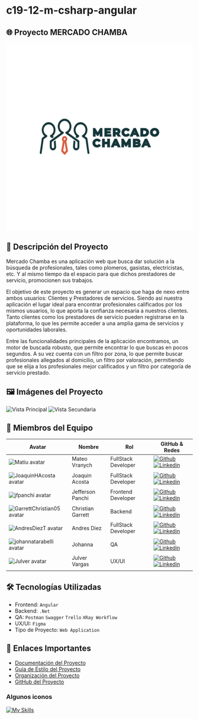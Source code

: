# c19-12-m-csharp-angular

## 🌐 Proyecto MERCADO CHAMBA

![Banner del Proyecto](https://github.com/No-Country-simulation/c19-12-m-csharp-angular/blob/main/ASSETS/logo.jpg)

## 📖 Descripción del Proyecto

Mercado Chamba es una aplicación web que busca dar solución a la búsqueda de profesionales, tales como plomeros, gasistas, electricistas, etc. Y al mismo tiempo da el espacio para que dichos prestadores de servicio, promocionen sus trabajos. 

El objetivo de este proyecto es generar un espacio que haga de nexo entre ambos usuarios: Clientes y Prestadores de servicios. Siendo así nuestra aplicación el lugar ideal para encontrar profesionales calificados por los mismos usuarios, lo que aporta la confianza necesaria a nuestros clientes. Tanto clientes como los prestadores de servicio pueden registrarse en la plataforma, lo que les permite acceder a una amplia gama de servicios y oportunidades laborales.

Entre las funcionalidades principales de la aplicación encontramos, un motor de buscada robusto, que permite encontrar lo que buscas en pocos segundos. A su vez cuenta con un filtro por zona, lo que permite buscar profesionales allegados al domicilio, un filtro por valoración, permitiendo que se elija a los profesionales mejor calificados y un filtro por categoría de servicio prestado. 

## 🖼️ Imágenes del Proyecto

![Vista Principal](ruta/a/la/imagen/vista_principal.png)
![Vista Secundaria](ruta/a/la/imagen/vista_secundaria.png)

## 👥 Miembros del Equipo

| Avatar                        | Nombre   | Rol                    | GitHub & Redes                                                                                                                                                                                          |
| ----------------------------- | -------- | ---------------------- | ------------------------------------------------------------------------------------------------------------------------------------------------------------------------------------------------------- |
| <img width="48" height="48" src="https://avatars.githubusercontent.com/u/69678921?v=4" alt="Matiu avatar" /> | Mateo Vranych | FullStack Developer | [![Github](https://skillicons.dev/icons?i=github)](https://github.com/mateovranych) [![Linkedin](https://skillicons.dev/icons?i=linkedin)](https://www.linkedin.com/in/mateo-vranych-591969243/)                         |
|                               |
| <img width="48" height="48" src="https://avatars.githubusercontent.com/u/125093965?v=4" alt="JoaquinHAcosta avatar" /> | Joaquin Acosta | FullStack Developer | [![Github](https://skillicons.dev/icons?i=github)](https://github.com/JoaquinHAcosta) [![Linkedin](https://skillicons.dev/icons?i=linkedin)](https://www.linkedin.com/in/joaquinhdev/)                |
|                               |
| <img width="48" height="48" src="https://avatars.githubusercontent.com/u/63021907?v=4" alt="jfpanchi avatar" /> | Jefferson Panchi | Frontend Developer | [![Github](https://skillicons.dev/icons?i=github)](https://github.com/jfpanchi) [![Linkedin](https://skillicons.dev/icons?i=linkedin)](in/jefferson-panchi-chacon)                |
|                               |
| <img width="48" height="48" src="https://avatars.githubusercontent.com/u/131719362?v=4" alt="GarrettChristian05 avatar" /> | Christian Garrett | Backend | [![Github](https://skillicons.dev/icons?i=github)](https://github.com/ederromero28) [![Linkedin](https://skillicons.dev/icons?i=linkedin)](https://www.linkedin.com/in/eder-romero-/)                   |
|                               |
| <img width="48" height="48" src="https://avatars.githubusercontent.com/u/139774219?v=4" alt="AndresDiezT avatar" /> | Andres Diez | FullStack Developer | [![Github](https://skillicons.dev/icons?i=github)](https://github.com/AndresDiezT) [![Linkedin](https://skillicons.dev/icons?i=linkedin)](in/andressantiagodiez)         |
|                               |
| <img width="48" height="48" src="https://avatars.githubusercontent.com/u/141964978?v=4" alt="johannatarabelli avatar" /> | Johanna | QA | [![Github](https://skillicons.dev/icons?i=github)](https://github.com/johannatarabelli) [![Linkedin](https://skillicons.dev/icons?i=linkedin)](https://www.linkedin.com/in/johanna-tarabelli-a2501041/) |
|                               |
| <img width="48" height="48" src="https://media.licdn.com/dms/image/D4E03AQFQ0LYgwFQWDA/profile-displayphoto-shrink_400_400/0/1681736743860?e=1726704000&v=beta&t=K66mlpclECtsGg5e41N99m7Ku-_--gu01_UhMzWvvQo" alt="Julver avatar" /> | Julver Vargas | UX/UI | [![Github](https://skillicons.dev/icons?i=github)](https://github.com/julvertv) [![Linkedin](https://skillicons.dev/icons?i=linkedin)](https://www.linkedin.com/in/julvertv/)          |
|                               |

## 🛠️ Tecnologías Utilizadas

- Frontend: `Angular`
- Backend: `.Net` 
- QA: `Postman` `Swagger` `Trello` `XRay Workflow`
- UX/UI: `Figma`
- Tipo de Proyecto: `Web Application`

## 🔗 Enlaces Importantes

- [Documentación del Proyecto](ruta/a/documentacion.pdf)
- [Guía de Estilo del Proyecto](https://www.figma.com/design/6zpFTDPZMJIABz5thVWbsm/MERCADO-CHAMBA?node-id=0-1&t=B9m0kH87pK3vAA2h-0)
- [Organización del Proyecto](https://trello.com/b/JJlgL08E/backlog-c19-12-m-csharp-angular)
- [GitHub del Proyecto](https://github.com/No-Country-simulation/c19-12-m-csharp-angular)

### Algunos iconos

[![My Skills](https://skillicons.dev/icons?i=spring,angular,figma&theme=dark)](https://skillicons.dev)
